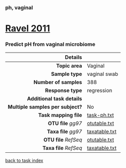 ### ph, vaginal
# [Ravel 2011]( ../docs/ravel.html )
### Predict pH from vaginal microbiome

| Details                   |                                                           |
| ------------------------: |-----------------------------------------------------------|
| **Topic area**                | Vaginal                                                |
| **Sample type**               | vaginal swab                                         |
| **Number of samples**         | 388                                         |
| **Response type**             | regression                                           |
| **Additional task details**              |                                   |
| **Multiple samples per subject?**     | No |
| **Task mapping file**         | [task-ph.txt](../datasets/ravel/task-ph.txt)                                 |
| **OTU file** *gg97*           | [otutable.txt](../datasets/hmp/gg/otutable.txt)                             |
| **Taxa file** *gg97*          | [taxatable.txt](../datasets/hmp/gg/taxatable.txt)                          |
| **OTU file** *RefSeq*         | [otutable.txt](../datasets/ravel/refseq/otutable.txt)                    |
| **Taxa file** *RefSeq*        | [taxatable.txt](../datasets/hmp/refseq/taxatable.txt)                  |


[back to task index](../README.md)